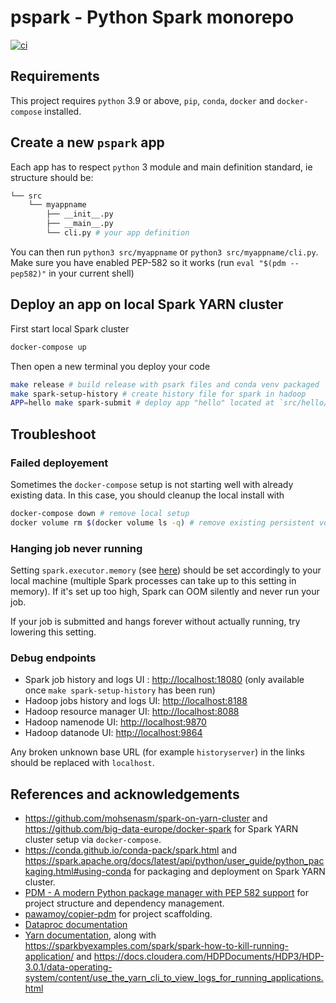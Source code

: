 # pspark - Python Spark monorepo

[![ci](https://github.com/killzoner/pspark/workflows/ci/badge.svg)](https://github.com/killzoner/pspark/actions?query=workflow%3Aci)

## Requirements

This project requires `python` 3.9 or above, `pip`, `conda`, `docker` and `docker-compose` installed.

## Create a new `pspark` app

Each app has to respect `python` 3 module and main definition standard, ie structure should be:

```bash
└── src
    └── myappname
        ├── __init__.py
        ├── __main__.py
        └── cli.py # your app definition
```

You can then run `python3 src/myappname` or `python3 src/myappname/cli.py`.
Make sure you have enabled PEP-582 so it works (run `eval "$(pdm --pep582)"` in your current shell)

## Deploy an app on local Spark YARN cluster

First start local Spark cluster

```bash
docker-compose up
```

Then open a new terminal you deploy your code

```bash
make release # build release with psark files and conda venv packaged
make spark-setup-history # create history file for spark in hadoop
APP=hello make spark-submit # deploy app "hello" located at `src/hello/cli.py` on Spark YARN cluster
```

## Troubleshoot

### Failed deployement

Sometimes the `docker-compose` setup is not starting well with already existing data.
In this case, you should cleanup the local install with

```bash
docker-compose down # remove local setup
docker volume rm $(docker volume ls -q) # remove existing persistent volumes
```

### Hanging job never running

Setting `spark.executor.memory` (see [here](https://github.com/killzoner/pspark/blob/master/compose/spark-client/Dockerfile#L34)) should be set accordingly to your local machine (multiple Spark processes can take up to this setting in memory).
If it's set up too high, Spark can OOM silently and never run your job.

If your job is submitted and hangs forever without actually running, try lowering this setting.

### Debug endpoints

- Spark job history and logs UI : <http://localhost:18080> (only available once `make spark-setup-history` has been run)
- Hadoop jobs history and logs UI: <http://localhost:8188>
- Hadoop resource manager UI: <http://localhost:8088>
- Hadoop namenode UI: <http://localhost:9870>
- Hadoop datanode UI: <http://localhost:9864>

Any broken unknown base URL (for example `historyserver`) in the links should be replaced with `localhost`.

## References and acknowledgements

- <https://github.com/mohsenasm/spark-on-yarn-cluster> and <https://github.com/big-data-europe/docker-spark> for Spark YARN cluster setup via `docker-compose`.
- <https://conda.github.io/conda-pack/spark.html> and <https://spark.apache.org/docs/latest/api/python/user_guide/python_packaging.html#using-conda> for packaging and deployment on Spark YARN cluster.
- [PDM - A modern Python package manager with PEP 582 support](https://github.com/pdm-project/pdm) for project structure and dependency management.
- [pawamoy/copier-pdm](https://github.com/pawamoy/copier-pdm) for project scaffolding.
- [Dataproc documentation](https://cloud.google.com/dataproc/docs/resources/faq)
- [Yarn documentation](https://hadoop.apache.org/docs/stable/hadoop-yarn/hadoop-yarn-site/YarnCommands.html), along with <https://sparkbyexamples.com/spark/spark-how-to-kill-running-application/> and <https://docs.cloudera.com/HDPDocuments/HDP3/HDP-3.0.1/data-operating-system/content/use_the_yarn_cli_to_view_logs_for_running_applications.html>
